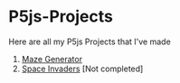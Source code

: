 # P5js-Projects
Here are all my P5js Projects that I've made

1. [Maze Generator](https://islamnegm.github.io/P5js-Projects/MazeGenerator)
2. [Space Invaders](https://islamnegm.github.io/P5js-Projects/SpaceInvadersChallenge/) [Not completed]
